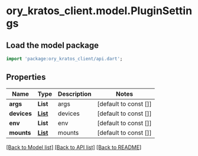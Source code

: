 # ory_kratos_client.model.PluginSettings

## Load the model package
```dart
import 'package:ory_kratos_client/api.dart';
```

## Properties
Name | Type | Description | Notes
------------ | ------------- | ------------- | -------------
**args** | **List<String>** | args | [default to const []]
**devices** | [**List<PluginDevice>**](PluginDevice.md) | devices | [default to const []]
**env** | **List<String>** | env | [default to const []]
**mounts** | [**List<PluginMount>**](PluginMount.md) | mounts | [default to const []]

[[Back to Model list]](../README.md#documentation-for-models) [[Back to API list]](../README.md#documentation-for-api-endpoints) [[Back to README]](../README.md)


